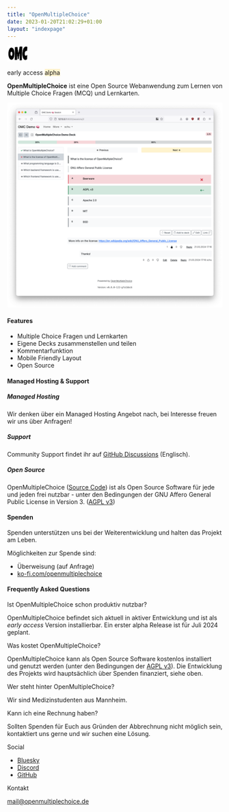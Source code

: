 ```yaml
---
title: "OpenMultipleChoice"
date: 2023-01-20T21:02:29+01:00
layout: "indexpage"
---
```


<img src="omc-white-bg.png" class="rounded mx-auto d-block" width=50 alt="OMC logo">

<p class="text-center text-muted">early access <span class="badge text-dark" style="background-color: #fff3cd !important;">alpha</span></p>

**OpenMultipleChoice** ist eine Open Source Webanwendung zum Lernen von Multiple
Choice Fragen (MCQ) und Lernkarten.

<div class="row mb-3">
    <div class="col-md">
        <img src="omc-screenshot.png" class="rounded mx-auto d-block img-fluid" alt="OMC Screenshot">
    </div>
</div>

<div class="row mb-3">
    <div class="col-md">
        <h4>Features</h4>
        <ul>
            <li>Multiple Choice Fragen und Lernkarten</li>
            <li>Eigene Decks zusammenstellen und teilen</li>
            <li>Kommentarfunktion</li>
            <li>Mobile Friendly Layout</li>
            <li>Open Source</li>
        </ul>
    </div>
</div>

<div class="row mb-3">
    <div class="col-md">
        <h4>Managed Hosting & Support</h4>
    </div>
</div>

<div class="row mb-3">
    <div class="col-md">
        <div class="card text-bg-light">
            <div class="card-body">
                <h5 class="card-title">Managed Hosting</h5>
                <p class="card-text">
Wir denken über ein Managed Hosting Angebot nach, bei Interesse freuen wir uns
über Anfragen!
                </p>
            </div>
        </div>
    </div>
</div>

<div class="row mb-3">
    <div class="col-md">
        <div class="card text-bg-light">
            <div class="card-body">
                <h5 class="card-title">Support</h5>
                <p class="card-text">
Community Support findet ihr auf <a href="https://github.com/openmultiplechoice/openmultiplechoice/discussions/categories/q-a">GitHub Discussions</a> (Englisch).
                </p>
            </div>
        </div>
    </div>
</div>

<div class="row mb-3">
    <div class="col-md">
        <div class="card">
            <div class="card-body">
                <h5 class="card-title">Open Source</h5>
                <p class="card-text">
OpenMultipleChoice (<a href="https://github.com/openmultiplechoice/openmultiplechoice">Source
Code</a>) ist als Open Source Software für jede und jeden frei nutzbar
- unter den Bedingungen der GNU Affero General Public License in Version 3.
(<a href="https://www.gnu.org/licenses/agpl-3.0.en.html">AGPL v3</a>)
                </p>
            </div>
        </div>
    </div>
</div>

<div class="row mb-3">
    <div class="col-md">
        <h4>Spenden</h4>
        <p>Spenden unterstützen uns bei der Weiterentwicklung und halten das Projekt am Leben.</p>
        <p>Möglichkeiten zur Spende sind:</p>
        <ul>
            <li>Überweisung (auf Anfrage)</li>
            <li><a href="https://ko-fi.com/openmultiplechoice">ko-fi.com/openmultiplechoice</a></li>
        </ul>
    </div>
</div>

<div class="row mb-3">
    <div class="col-md">
        <h4>Frequently Asked Questions</h4>
    </div>
</div>

<div class="row mb-3">
    <div class="col-md-4">
        <p class="fw-bold">Ist OpenMultipleChoice schon produktiv nutzbar?</p>
    </div>
    <div class="col-md-8">
        <p>
OpenMultipleChoice befindet sich aktuell in aktiver Entwicklung und ist als
<i>early access</i> Version installierbar. Ein erster alpha Release ist
für Juli 2024 geplant.
        </p>
    </div>
</div>

<div class="row mb-3">
    <div class="col-md-4">
        <p class="fw-bold">Was kostet OpenMultipleChoice?</p>
    </div>
    <div class="col-md-8">
        <p>
OpenMultipleChoice kann als Open Source Software kostenlos installiert und genutzt werden
(unter den Bedingungen der <a href="https://www.gnu.org/licenses/agpl-3.0.en.html">AGPL v3</a>).
Die Entwicklung des Projekts wird hauptsächlich über Spenden finanziert, siehe
oben.
        </p>
    </div>
</div>

<div class="row mb-3">
    <div class="col-md-4">
        <p class="fw-bold">Wer steht hinter OpenMultipleChoice?</p>
    </div>
    <div class="col-md-8">
        <p>
Wir sind Medizinstudenten aus Mannheim.
        </p>
    </div>
</div>

<div class="row mb-3">
    <div class="col-md-4">
        <p class="fw-bold">Kann ich eine Rechnung haben?</p>
    </div>
    <div class="col-md-8">
        <p>
Sollten Spenden für Euch aus Gründen der Abbrechnung nicht möglich sein,
kontaktiert uns gerne und wir suchen eine Lösung.
        </p>
    </div>
</div>

<div class="row">
    <div class="col-md-4">
        <p>Social</p>
        <ul class="list-unstyled">
            <li><a href="https://bsky.app/profile/openmultiplechoice.bsky.social">Bluesky</a></li>
            <li><a href="https://discord.gg/NdvVNBN5Dh">Discord</a></li>
            <li><a href="https://github.com/openmultiplechoice/openmultiplechoice">GitHub</a></li>
        </ul>
    </div>
    <div class="col-md-4">
        <p>Kontakt</p>
        <p>
            <a href="mailto:mail@openmultiplechoice.de">mail@openmultiplechoice.de</a>
        </p>
    </div>
</div>
